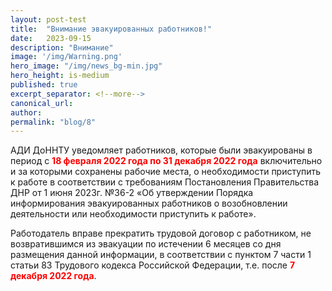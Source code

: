 ```yaml
---
layout: post-test
title:  "Внимание эвакуированных работников!"
date:   2023-09-15
description: "Внимание"
image: '/img/Warning.png'
hero_image: "/img/news_bg-min.jpg"
hero_height: is-medium
published: true
excerpt_separator: <!--more-->
canonical_url: 
author:
permalink: "blog/8"
---
```


АДИ ДоННТУ уведомляет работников, которые были эвакуированы  <!--more--> в период с **<span style="color:red">18 февраля 2022 года по 31 декабря 2022 года</span>** включительно и за которыми сохранены рабочие места, о необходимости приступить к работе в соответствии с требованиям Постановления Правительства ДНР от 1 июня 2023г. №36-2 «Об утверждении Порядка информирования эвакуированных работников о возобновлении деятельности или необходимости приступить к работе».

Работодатель вправе прекратить трудовой договор с работником, не возвратившимся из эвакуации по истечении 6 месяцев со дня размещения данной информации, в соответствии с пунктом 7 части 1 статьи 83 Трудового кодекса Российской Федерации, т.е. после **<span style="color:red">7 декабря 2022 года</span>**.
